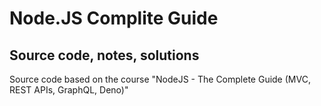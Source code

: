 # Node.JS Complite Guide
## Source code, notes, solutions

Source code based on the course "NodeJS - The Complete Guide (MVC, REST APIs, GraphQL, Deno)"
